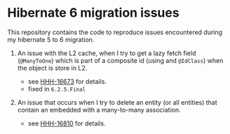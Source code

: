 # Hibernate 6 migration issues

This repository contains the code to reproduce issues encountered during my hibernate 5 to 6 migration.

1. An issue with the L2 cache, when I try to get a lazy fetch field
   (`@ManyToOne`) which is part of a composite id (using and `@IdClass`) when the object is store in L2.
    - see [HHH-16673](https://hibernate.atlassian.net/browse/HHH-16673) for details.
    - fixed in `6.2.5.Final`

2. An issue that occurs when I try to delete an entity (or all entities) that contain an embedded with a many-to-many
   association.
    - see [HHH-16810](https://hibernate.atlassian.net/browse/HHH-16810) for details.
